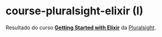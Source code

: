 # course-pluralsight-elixir (I)

Resultado do curso **[Getting Started with Elixir](https://app.pluralsight.com/library/courses/elixir-getting-started)** da [Pluralsight](https://pluralsight.com).

